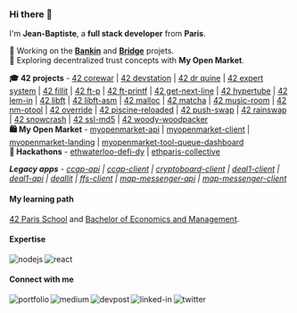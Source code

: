 ### Hi there 👋

I'm **Jean-Baptiste**, a **full stack developer** from **Paris**.

🔭 Working on the [**Bankin**](http://bankin.com/) and [**Bridge**](http://bridgeapi.io/) projets.</br>
🌱 Exploring decentralized trust concepts with **My Open Market**.

**🎓 42 projects** - [42 corewar](https://github.com/jterrazz/42-corewar)
| [42 devstation](https://github.com/jterrazz/42-docker-devstation)
| [42 dr quine](https://github.com/jterrazz/42-dr-quine)
| [42 expert system](https://github.com/jterrazz/42-expert-system)
| [42 fillit](https://github.com/jterrazz/42-fillit)
| [42 ft-p](https://github.com/jterrazz/42-ft-p)
| [42 ft-printf](https://github.com/jterrazz/42-ft-printf)
| [42 get-next-line](https://github.com/jterrazz/42-get-next-line)
| [42 hypertube](https://github.com/jterrazz/42-hypertube)
| [42 lem-in](https://github.com/jterrazz/42-lem-in)
| [42 libft](https://github.com/jterrazz/42-libft)
| [42 libft-asm](https://github.com/jterrazz/42-libft-asm)
| [42 malloc](https://github.com/jterrazz/42-malloc)
| [42 matcha](https://github.com/jterrazz/42-matcha)
| [42 music-room](https://github.com/jterrazz/42-music-room)
| [42 nm-otool](https://github.com/jterrazz/42-nm-otool)
| [42 override](https://github.com/jterrazz/42-override)
| [42 piscine-reloaded](https://github.com/jterrazz/42-piscine-reloaded)
| [42 push-swap](https://github.com/jterrazz/42-push-swap)
| [42 rainswap](https://github.com/jterrazz/42-rainfall)
| [42 snowcrash](https://github.com/jterrazz/42-snowcrash)
| [42 ssl-md5](https://github.com/jterrazz/42-ssl-md5)
| [42 woody-woodpacker](https://github.com/jterrazz/42-woody-woodpacker)
</br>**🛍 My Open Market** - [myopenmarket-api](https://github.com/jterrazz/app.myopenmarket-api) | [myopenmarket-client](https://github.com/jterrazz/app.myopenmarket-client) | [myopenmarket-landing](https://github.com/jterrazz/app.myopenmarket-landing) | [myopenmarket-tool-queue-dashboard](https://github.com/jterrazz/app.myopenmarket-tool-queue-dashboard)
</br>**🚀 Hackathons** - [ethwaterloo-defi-dy](https://github.com/jterrazz/hackathons.ethwaterloo-defi-dy) | [ethparis-collective](https://github.com/jterrazz/hackathons.ethparis-collective)

***Legacy apps** - [ccap-api](https://github.com/jterrazz/app.ccap-api) | [ccap-client](https://github.com/jterrazz/app.ccap-client) | [cryptoboard-client](https://github.com/jterrazz/app.cryptoboard-client) | [deal1-client](https://github.com/jterrazz/app.deal1-client) | [deal1-api](https://github.com/jterrazz/app.deal1-api) | [deallit](https://github.com/jterrazz/app.deallit) | [ffs-client](https://github.com/jterrazz/app.ffs-client) | [map-messenger-api](https://github.com/jterrazz/app.map-messenger-api) | [map-messenger-client](https://github.com/jterrazz/app.map-messenger-client)*

#### My learning path

[42 Paris School](https://www.42.fr/) and [Bachelor of Economics and Management](https://feg.univ-amu.fr/).

#### Expertise

<img align="left" alt="nodejs" src="https://img.shields.io/badge/node.js%20-%23C9A690.svg?&style=for-the-badge&logo=node.js&logoColor=white" />
<img align="left" alt="react" src="https://img.shields.io/badge/react%20-%23C9A690.svg?&style=for-the-badge&logo=react&logoColor=white" />

<br>

#### Connect with me

[<img align="left" alt="portfolio" src="https://img.shields.io/badge/portfolio-%23D36582.svg?&style=for-the-badge" />](https://jterrazz.com)

[<img align="left" alt="medium" src="https://img.shields.io/badge/medium-%23253C78.svg?&style=for-the-badge&logo=medium&logoColor=white" />](https://blog.jterrazz.com)

[<img align="left" alt="devpost" src="https://img.shields.io/badge/devpost%20/%20hackathons-%23253C78.svg?&style=for-the-badge&logo=devpost&logoColor=white" />](https://devpost.com/jterrazz)

[<img align="left" alt="linked-in" src="https://img.shields.io/badge/linkedin-%232B59C3.svg?&style=for-the-badge&logo=linkedin&logoColor=white" />](https://www.linkedin.com/in/jterrazz)

[<img align="left" alt="twitter" src="https://img.shields.io/badge/twitter-%232B59C3.svg?&style=for-the-badge&logo=twitter&logoColor=white" />](https://twitter.com/j_terrazz)

<br>

